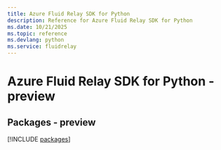 ```yaml
---
title: Azure Fluid Relay SDK for Python
description: Reference for Azure Fluid Relay SDK for Python
ms.date: 10/21/2025
ms.topic: reference
ms.devlang: python
ms.service: fluidrelay
---
```

# Azure Fluid Relay SDK for Python - preview
## Packages - preview
[!INCLUDE [packages](fluid-relay-index.md)]